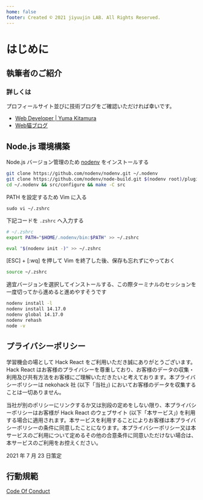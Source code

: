 ```yaml
---
home: false
footer: Created © 2021 jiyuujin LAB. All Rights Reserved.
---
```


# はじめに

## 執筆者のご紹介

<Profile image="https://pbs.twimg.com/profile_images/1154037739035119620/IX0vq03C_400x400.jpg" name="jiyuujin (Yuma Kitamura)" description="Web の改善を進めている Web デベロッパです。" />

### 詳しくは

プロフィールサイト並びに技術ブログをご確認いただければ幸いです。

- [Web Developer | Yuma Kitamura](https://yuma-kitamura.nekohack.me)
- [Web猫ブログ](https://webneko.dev)

## Node.js 環境構築

Node.js バージョン管理のため [nodenv](https://github.com/nodenv/nodenv) をインストールする

```bash
git clone https://github.com/nodenv/nodenv.git ~/.nodenv
git clone https://github.com/nodenv/node-build.git $(nodenv root)/plugins/node-build
cd ~/.nodenv && src/configure && make -C src
```

PATH を設定するため Vim に入る

```badh
sudo vi ~/.zshrc
```

下記コードを `.zshrc` へ入力する

```bash
# ~/.zshrc
export PATH="$HOME/.nodenv/bin:$PATH" >> ~/.zshrc

eval "$(nodenv init -)" >> ~/.zshrc
```

[ESC] + [:wq] を押して Vim を終了した後、保存も忘れずにやっておく

```bash
source ~/.zshrc
```

適宜バージョンを選択してインストールする、この際ターミナルのセッションを一度切ってから進めると進めやすそうです

```bash
nodenv install -l
nodenv install 14.17.0
nodenv global 14.17.0
nodenv rehash
node -v
```

## プライバシーポリシー

学習機会の場として Hack React をご利用いただき誠にありがとうございます。 Hack React はお客様のプライバシーを尊重しており、お客様のデータの収集・利用及び共有方法をお客様にご理解いただきたいと考えております。本プライバシーポリシーは nekohack 社 (以下「当社」) においてお客様のデータを収集することは一切ありません。

当社が別のポリシーにリンクするか又は別段の定めをしない限り、本プライバシーポリシーはお客様が Hack React のウェブサイト (以下「本サービス」) を利用する場合に適用されます。本サービスを利用することによりお客様は本プライバシーポリシーの条件に同意したことになります。本プライバシーポリシー又は本サービスのご利用について定めるその他の合意条件に同意いただけない場合は、本サービスのご利用をお控えください。

2021 年 7 月 23 日策定

## 行動規範

[Code Of Conduct](https://github.com/nekohack/Code-of-Conduct)
